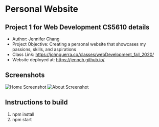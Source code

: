 # Personal Website
## Project 1 for Web Development CS5610 details
- Author: Jennifer Chang
- Project Objective: Creating a personal website that showcases my passions, skills, and aspirations
- Class Link: https://johnguerra.co/classes/webDevelopment_fall_2020/
- Website deployed at: https://jennch.github.io/
## Screenshots
![Home Screenshot](home.png)
![About Screenshot](about.png)
## Instructions to build
1. npm install
2. npm start
